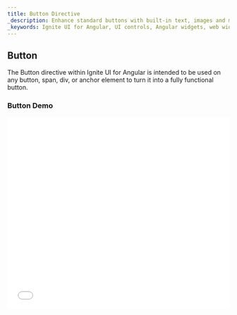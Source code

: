 ```yaml
---
title: Button Directive
_description: Enhance standard buttons with built-in text, images and more features through Ignite UI for Angular Buttons control.
_keywords: Ignite UI for Angular, UI controls, Angular widgets, web widgets, UI widgets, Angular, Native Angular Components Suite, Native Angular Controls, Native Angular Components Library, Angular Buttons components, Angular Buttons controls
---
```


## Button

The Button directive within Ignite UI for Angular is intended to be used on any button, span, div, or anchor element to turn it into a fully functional button. 

### Button Demo

<div class="sample-container loading" style="height: 436px">
    <iframe id="buttons-sample-iframe" seamless width="100%" height="100%" frameborder="0" src="{environment:demosBaseUrl}/data-entries/buttons-sample-1" onload="onSampleIframeContentLoaded(this);">
</div>
<div>
<button data-localize="stackblitz" disabled class="stackblitz-btn" data-iframe-id="buttons-sample-iframe" data-demos-base-url="{environment:demosBaseUrl}">view on stackblitz</button>
</div>
<div class="divider--half"></div>

### Dependencies

The Button Directive is exported as an `NgModule`, thus all you need to do in your application is to import the `IgxButtonModule` inside your `AppModule`:

```typescript
// app.module.ts

import { IgxButtonModule } from 'igniteui-angular';

@NgModule({
    imports: [
        ...
        IgxButtonModule,
        ...
    ]
})
export class AppModule {}
```

### Usage

Setting a simple [`igxButton`]({environment:angularApiUrl}/classes/igxbuttondirective.html). Note that if you do not choose a type, by default it will be set to `flat`.

```html
<button igxButton="flat">Flat</button>
```

Result:
<div class="sample-container loading" style="height: 48px">
    <iframe class="lazyload" seamless width="100%" height="100%" frameborder="0" data-src="{environment:demosBaseUrl}/data-entries/buttons-sample-2">
</div>

You can add a Ripple effect. And also set its color `igxRipple="blue"`.

```html
<button igxButton="flat" igxRipple>Flat</button>
```

Default ripple color. Custom ripple color:
<div class="sample-container loading" style="height: 48px">
    <iframe class="lazyload" seamless width="100%" height="100%" frameborder="0" data-src="{environment:demosBaseUrl}/data-entries/buttons-sample-3">
</div>

Outlined button style:

```html
<button igxButton="outlined">Outlined</button>
```

Result:
<div class="sample-container loading" style="height: 48px">
    <iframe class="lazyload" seamless width="100%" height="100%" frameborder="0" data-src="{environment:demosBaseUrl}/data-entries/buttons-sample-8">
</div>

Using [`igxButton`]({environment:angularApiUrl}/classes/igxbuttondirective.html) to turn a `span` element into a Ignite UI for Angular styled button.

```html
<span igxButton="raised" igxButtonColor="yellow" igxButtonBackground="#000" igxRipple="yellow">Click me</span>
```

The span now looks like:
<div class="sample-container loading" style="height: 54px">
    <iframe class="lazyload" seamless width="100%" height="100%" frameborder="0" data-src="{environment:demosBaseUrl}/data-entries/buttons-sample-4">
</div>

You can create a raised button.

```html
<button igxButton="raised" igxRipple="white">Raised</button>
```

<div class="sample-container loading" style="height: 54px">
    <iframe class="lazyload" seamless width="100%" height="100%" frameborder="0" data-src="{environment:demosBaseUrl}/data-entries/buttons-sample-5">
</div>

A floating action button and use an icon to display:

```html
<button igxButton="fab" igxButtonColor="#FBB13C" igxButtonBackground="#340068" igxRipple="#FBB13C">
  <igx-icon fontSet="material">edit</igx-icon>
</button>
```
<div class="sample-container loading" style="height: 74px">
    <iframe class="lazyload" seamless width="100%" height="100%" frameborder="0" data-src="{environment:demosBaseUrl}/data-entries/buttons-sample-6">
</div>

Or use icons as buttons:

```html
<button igxButton="icon" igxRipple igxRippleCentered="true">
  <igx-icon fontSet="material">search</igx-icon>
</button>
```
```html
<button igxButton="icon" igxRipple igxButtonColor="#E41C77" igxRippleCentered="true">
  <igx-icon fontSet="material">favorite</igx-icon>
</button>
```
Icon results:
<div class="sample-container loading" style="height: 54px">
    <iframe class="lazyload" seamless width="100%" height="100%" frameborder="0" data-src="{environment:demosBaseUrl}/data-entries/buttons-sample-7">
</div>

<div class="divider--half"></div>

### Button types
| Name   | Description |
|:----------|:-------------:|
| `flat` | The default button type. Uses transparent background and the secondary theme color from the palette color for the text. |
| `outlined` |  Very similar to the flat button type but with a thin outline around the edges of the button. |
| `raised` | As the name implies, this button type features a subtle shadow. Uses the secondary theme color from the palette for background. |
| `fab` | Floating action button type. Circular with secondary theme color for background. |
| `icon` | This is the simplest of button types. Use it whenever you need to use an icon as button. |

### API References
<div class="divider--half"></div>

* [IgxButtonDirective]({environment:angularApiUrl}/classes/igxbuttondirective.html)
* [IgxButton Styles]({environment:sassApiUrl}/index.html#function-igx-button-theme)
* [IgxRippleDirective]({environment:angularApiUrl}/classes/igxrippledirective.html)

### Additional Resources
<div class="divider--half"></div>

Our community is active and always welcoming to new ideas.

* [Ignite UI for Angular **Forums**](https://www.infragistics.com/community/forums/f/ignite-ui-for-angular)
* [Ignite UI for Angular **GitHub**](https://github.com/IgniteUI/igniteui-angular)
